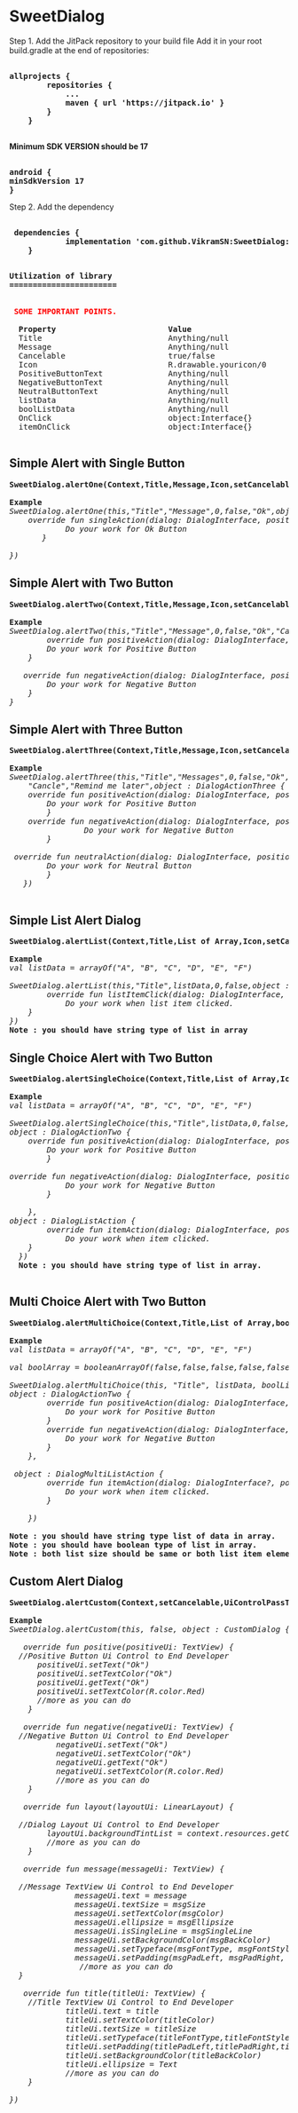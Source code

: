 # SweetDialog

Step 1. Add the JitPack repository to your build file
Add it in your root build.gradle at the end of repositories:
<pre><b>
allprojects {
		repositories {
			...
			maven { url 'https://jitpack.io' }
		}
	}
 </b></pre>

<b> Minimum SDK VERSION should be 17 </b>
<pre><b>
android {
minSdkVersion 17
}</b>
</pre>

 Step 2. Add the dependency
 <pre><b>
 dependencies {
	        implementation 'com.github.VikramSN:SweetDialog:0.1.0'
	}
</b>
</pre>
<pre>
<b>Utilization of library
=======================
</b>
 
 <b style='color:red'>SOME IMPORTANT POINTS.</b>
 
  <b>Property                        Value                                 Type</b>
  Title                           Anything/null                         String
  Message                         Anything/null                         String
  Cancelable                      true/false                            Boolean
  Icon                            R.drawable.youricon/0                 Drawable
  PositiveButtonText              Anything/null                         String
  NegativeButtonText              Anything/null                         String
  NeutralButtonText               Anything/null                         String
  listData                        Anything/null                         Array<String>
  boolListData                    Anything/null                         Array<Boolean>
  OnClick                         object:Interface{}                    Interface
  itemOnClick                     object:Interface{}                    Interface
  
</pre>
<b>Simple Alert with Single Button</b>
-------------------------------
<pre>
<b>SweetDialog.alertOne(Context,Title,Message,Icon,setCancelable,ButtonText,OnClick)</b>

<b>Example</b>
<i>SweetDialog.alertOne(this,"Title","Message",0,false,"Ok",object:DialogAction{
  	override fun singleAction(dialog: DialogInterface, position: Int) {
          	Do your work for Ok Button
       }

})</i>
</pre>

<b>Simple Alert with Two Button</b>
----------------------------
<pre>
<b>SweetDialog.alertTwo(Context,Title,Message,Icon,setCancelable,PositiveButtonText,NegativeButtonText,OnClick)</b>

<b>Example</b>
<i>SweetDialog.alertTwo(this,"Title","Message",0,false,"Ok","Cancel",object : DialogActionTwo {
    	override fun positiveAction(dialog: DialogInterface, position: Int) {
		Do your work for Positive Button
    }

   override fun negativeAction(dialog: DialogInterface, position: Int) {
       	Do your work for Negative Button
    }
}</i>
</pre>

<b>Simple Alert with Three Button</b>
--------------------------------------
<pre>
<b>SweetDialog.alertThree(Context,Title,Message,Icon,setCancelable,PositiveButtonText,NegativeButtonText,NeutralButtonText,OnClick)</b>

<b>Example</b>
<i>SweetDialog.alertThree(this,"Title","Messages",0,false,"Ok",
    "Cancle","Remind me later",object : DialogActionThree {
	override fun positiveAction(dialog: DialogInterface, position: Int) {
		Do your work for Positive Button
        }
	override fun negativeAction(dialog: DialogInterface, position: Int) {
            	Do your work for Negative Button
        }

 override fun neutralAction(dialog: DialogInterface, position: Int) {
		Do your work for Neutral Button		
        }
   })</i>
    </pre>

<b>Simple List Alert Dialog</b>
------------------------
<pre>
<b>SweetDialog.alertList(Context,Title,List of Array,Icon,setCancelable,listOnClick)</b>

<b>Example</b>
<i>val listData = arrayOf("A", "B", "C", "D", "E", "F")

SweetDialog.alertList(this,"Title",listData,0,false,object : DialogListAction {
    	override fun listItemClick(dialog: DialogInterface, position: Int) {
        	Do your work when list item clicked.
    }
})</i>
<b>Note : you should have string type of list in array</b>
</pre>


<b>Single Choice Alert with Two Button</b>
-----------------------------------
<pre>
<b>SweetDialog.alertSingleChoice(Context,Title,List of Array,Icon,setCancelable,PositiveButtonText,NegativeButtonText,OnClick,listOnClick)</b>

<b>Example</b>
<i>val listData = arrayOf("A", "B", "C", "D", "E", "F")

SweetDialog.alertSingleChoice(this,"Title",listData,0,false,"Ok","Cancel",
object : DialogActionTwo {
  	override fun positiveAction(dialog: DialogInterface, position: Int){
		Do your work for Positive Button
        }

override fun negativeAction(dialog: DialogInterface, position: Int) {
            Do your work for Negative Button
        }

    },
object : DialogListAction {
        override fun itemAction(dialog: DialogInterface, position: Int) {
            Do your work when item clicked.
    }
  })</i>
  <b>Note : you should have string type of list in array.</b>
  </pre>


<b>Multi Choice Alert with Two Button</b>
----------------------------------
<pre>
<b>SweetDialog.alertMultiChoice(Context,Title,List of Array,boolean list of Array,Icon,setCancelable,PositiveButtonText,NegativeButtonText,OnClick,listOnClick)</b>

<b>Example</b>
<i>val listData = arrayOf("A", "B", "C", "D", "E", "F")

val boolArray = booleanArrayOf(false,false,false,false,false,false)

SweetDialog.alertMultiChoice(this, "Title", listData, boolListData, 0, false, "Ok", "Cancel",
object : DialogActionTwo {
        override fun positiveAction(dialog: DialogInterface, position: Int){
            Do your work for Positive Button
        }
        override fun negativeAction(dialog: DialogInterface, position: Int){
            Do your work for Negative Button
        }
    },

 object : DialogMultiListAction {
        override fun itemAction(dialog: DialogInterface?, position: Int, checked: Boolean) {
            Do your work when item clicked.
        }

    })
</i>
<b>Note : you should have string type list of data in array.</b>
<b>Note : you should have boolean type of list in array.</b>
<b>Note : both list size should be same or both list item element should equal.</b>
</pre>

<b>Custom Alert Dialog</b>
-------------------
<pre>
<b>SweetDialog.alertCustom(Context,setCancelable,UiControlPassToEndDeveloper)</b>

<b>Example</b>
<i>SweetDialog.alertCustom(this, false, object : CustomDialog {

   override fun positive(positiveUi: TextView) {
  //Positive Button Ui Control to End Developer
      positiveUi.setText("Ok")
      positiveUi.setTextColor("Ok")
      positiveUi.getText("Ok")
      positiveUi.setTextColor(R.color.Red)
      //more as you can do
    }

   override fun negative(negativeUi: TextView) {
  //Negative Button Ui Control to End Developer
          negativeUi.setText("Ok")
          negativeUi.setTextColor("Ok")
          negativeUi.getText("Ok")
          negativeUi.setTextColor(R.color.Red)
          //more as you can do
    }

   override fun layout(layoutUi: LinearLayout) {
	
  //Dialog Layout Ui Control to End Developer
        layoutUi.backgroundTintList = context.resources.getColorStateList(R.color.TransparentBlack)
        //more as you can do
    }

   override fun message(messageUi: TextView) {
	
  //Message TextView Ui Control to End Developer
              messageUi.text = message
              messageUi.textSize = msgSize
              messageUi.setTextColor(msgColor)
              messageUi.ellipsize = msgEllipsize
              messageUi.isSingleLine = msgSingleLine
              messageUi.setBackgroundColor(msgBackColor)
              messageUi.setTypeface(msgFontType, msgFontStyle)
              messageUi.setPadding(msgPadLeft, msgPadRight, msgPadTop, msgPadBottom)
               //more as you can do
  }

   override fun title(titleUi: TextView) {
	//Title TextView Ui Control to End Developer
            titleUi.text = title
            titleUi.setTextColor(titleColor)
            titleUi.textSize = titleSize
            titleUi.setTypeface(titleFontType,titleFontStyle)
            titleUi.setPadding(titlePadLeft,titlePadRight,titlePadTop,titlePadBottom)
            titleUi.setBackgroundColor(titleBackColor)
            titleUi.ellipsize = Text
            //more as you can do
    }

})</i>
</pre>
